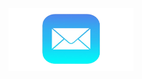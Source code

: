 <!DOCTYPE html>
<html lang="en">
<head>
  

<div class="container">
  <a href="mailto:umarylandigem@gmail.com"> 
  <img class="image" src="email.png" width ="200" height="100">
  <div class="overlay">

</body>
</html>

